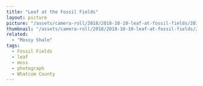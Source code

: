 ```yaml
---
title: "Leaf at the Fossil Fields"
layout: picture
picture: "/assets/camera-roll/2018/2018-10-10-leaf-at-fossil-fields/20181010_181851959_iOS.jpg"
thumbnail: "/assets/camera-roll/2018/2018-10-10-leaf-at-fossil-fields/20181010_181851959_iOS-thumbnail.jpg"
related:
  - "Mossy Shale"
tags:
  - Fossil Fields
  - leaf
  - moss
  - photograph
  - Whatcom County
---
```

